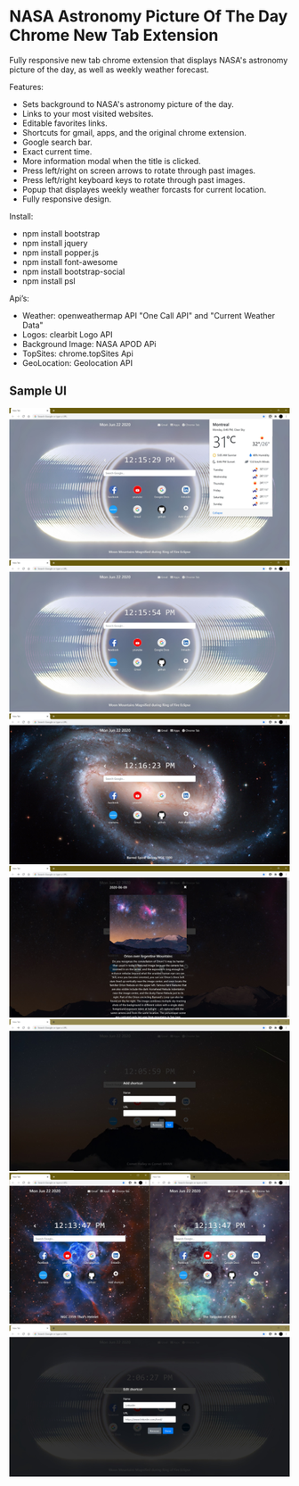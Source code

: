 # NASA Astronomy Picture Of The Day Chrome New Tab Extension
 Fully responsive new tab chrome extension that displays NASA's astronomy picture of the day, as well as weekly weather forecast.

Features:
- Sets background to NASA's astronomy picture of the day.
- Links to your most visited websites.
- Editable favorites links.
- Shortcuts for gmail, apps, and the original chrome extension.
- Google search bar.
- Exact current time.
- More information modal when the title is clicked.
- Press left/right on screen arrows to rotate through past images.
- Press left/right keyboard keys to rotate through past images.
- Popup that displayes weekly weather forcasts for current location.
- Fully responsive design.

Install:
- npm install bootstrap
- npm install jquery
- npm install popper.js
- npm install font-awesome
- npm install bootstrap-social
- npm install psl

Api’s:
- Weather: openweathermap API "One Call API" and "Current Weather Data"
- Logos: clearbit Logo API
- Background Image: NASA APOD APi
- TopSites: chrome.topSites Api
- GeoLocation: Geolocation API

## Sample UI

![Image1](img/uisample/sample1.JPG)
![Image2](img/uisample/sample2.JPG)
![Image3](img/uisample/sample3.JPG)
![Image4](img/uisample/sample4.JPG)
![Image5](img/uisample/sample5.JPG)
![Image6](img/uisample/sample6.JPG)
![Image7](img/uisample/sample7.JPG)